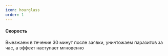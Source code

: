 ```yaml
---
icon: hourglass
order: 1
---
```

#### Скорость
Выезжаем в течение 30 минут после заявки, уничтожаем паразитов за час, а эффект наступает мгновенно
